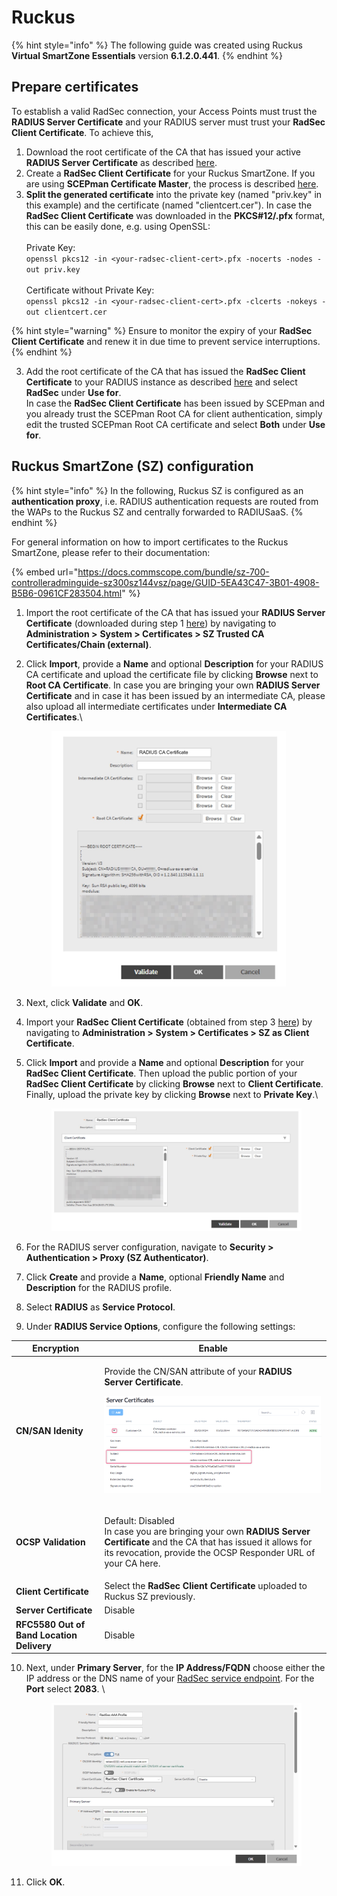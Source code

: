 # Ruckus

{% hint style="info" %}
The following guide was created using Ruckus **Virtual SmartZone Essentials** version **6.1.2.0.441**.
{% endhint %}

## Prepare certificates

To establish a valid RadSec connection, your Access Points must trust the **RADIUS Server Certificate** and your RADIUS server must trust your **RadSec Client Certificate**. To achieve this,

1. Download the root certificate of the CA that has issued your active **RADIUS Server Certificate** as described [here](../../../admin-portal/settings/settings-server.md#download).
2. Create a **RadSec Client Certificate** for your Ruckus SmartZone. If you are using **SCEPman Certificate Master**, the process is described [here](https://docs.scepman.com/certificate-deployment/certificate-master/client-certificate-pkcs-12).&#x20;
3. **Split the generated certificate** into the private key (named "priv.key" in this example) and the certificate (named "clientcert.cer"). In case the **RadSec Client Certificate** was downloaded in the **PKCS#12/.pfx** format, this can be easily done, e.g. using OpenSSL:\
   \
   Private Key:\
   `openssl pkcs12 -in <your-radsec-client-cert>.pfx -nocerts -nodes -out priv.key`\
   \
   Certificate without Private Key:\
   `openssl pkcs12 -in <your-radsec-client-cert>.pfx -clcerts -nokeys -out clientcert.cer`&#x20;

{% hint style="warning" %}
Ensure to monitor the expiry of your **RadSec Client Certificate** and renew it in due time to prevent service interruptions.
{% endhint %}

3. Add the root certificate of the CA that has issued the **RadSec Client Certificate** to your RADIUS instance as described [here](../../../admin-portal/settings/trusted-roots.md#add) and select **RadSec** under **Use for**. \
   In case the **RadSec Client Certificate** has been issued by SCEPman and you already trust the SCEPman Root CA for client authentication, simply edit the trusted SCEPman Root CA certificate and select **Both** under **Use for**.&#x20;

## Ruckus SmartZone (SZ) configuration

{% hint style="info" %}
In the following, Ruckus SZ is configured as an **authentication proxy**, i.e. RADIUS authentication requests are routed from the WAPs to the Ruckus SZ and centrally forwarded to RADIUSaaS.
{% endhint %}

For general information on how to import certificates to the Ruckus SmartZone, please refer to their documentation:

{% embed url="https://docs.commscope.com/bundle/sz-700-controlleradminguide-sz300sz144vsz/page/GUID-5EA43C47-3B01-4908-B5B6-0961CF283504.html" %}

1. Import the root certificate of the CA that has issued your **RADIUS Server Certificate** (downloaded during step 1 [here](ruckus.md#prepare-certificates)) by navigating to **Administration >** **System > Certificates > SZ Trusted CA Certificates/Chain (external)**.
2.  Click **Import**, provide a **Name** and optional **Description** for your RADIUS CA certificate and upload the certificate file by clicking **Browse** next to **Root CA Certificate**. In case you are bringing your own **RADIUS Server Certificate** and in case it has been issued by an intermediate CA, please also upload all intermediate certificates under **Intermediate CA Certificates**.\


    <figure><img src="../../../.gitbook/assets/Screenshot_2024-08-21_at_12_54_18.jpg" alt="" width="375"><figcaption></figcaption></figure>
3. Next, click **Validate** and **OK**.
4. Import your **RadSec Client Certificate** (obtained from step 3 [here](ruckus.md#prepare-certificates)) by navigating to **Administration >** **System > Certificates > SZ as Client Certificate**.
5.  Click **Import** and provide a **Name** and optional **Description** for your **RadSec Client Certificate**. Then upload the public portion of your **RadSec Client Certificate** by clicking **Browse** next to **Client Certificate**. Finally, upload the private key by clicking **Browse** next to **Private Key**.\


    <figure><img src="../../../.gitbook/assets/Screenshot_2024-08-21_at_13_10_30 (1).jpg" alt=""><figcaption></figcaption></figure>
6. For the RADIUS server configuration, navigate to **Security > Authentication > Proxy (SZ Authenticator)**.
7. Click **Create** and provide a **Name**, optional **Friendly Name** and **Description** for the RADIUS profile.
8. Select **RADIUS** as **Service Protocol**.
9. Under **RADIUS Service Options**, configure the following settings:

| **Encryption**                            | Enable                                                                                                                                                                                                                              |
| ----------------------------------------- | ----------------------------------------------------------------------------------------------------------------------------------------------------------------------------------------------------------------------------------- |
| **CN/SAN Idenity**                        | <p>Provide the CN/SAN attribute of your <strong>RADIUS Server Certificate</strong>. </p><p><img src="../../../../.gitbook/assets/image (373).png" alt="Showing SAN to be used as Certificate server name" data-size="original"></p> |
| **OCSP Validation**                       | <p>Default: Disabled<br>In case you are bringing your own <strong>RADIUS Server Certificate</strong> and the CA that has issued it allows for its revocation, provide the OCSP Responder URL of your CA here.</p>                   |
| **Client Certificate**                    | Select the **RadSec Client Certificate** uploaded to Ruckus SZ previously.                                                                                                                                                          |
| **Server Certificate**                    | Disable                                                                                                                                                                                                                             |
| **RFC5580 Out of Band Location Delivery** | Disable                                                                                                                                                                                                                             |

10. Next, under **Primary Server**, for the **IP Address/FQDN** choose either the IP address or the DNS name of your [RadSec service endpoint](../../../admin-portal/settings/settings-server.md#properties). For the **Port** select **2083**. \


    <figure><img src="../../../.gitbook/assets/Screenshot_2024-08-21_at_13_29_21 (1).jpg" alt=""><figcaption></figcaption></figure>
11. Click **OK**.

